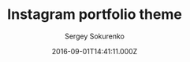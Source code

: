 ---
title: Instagram portfolio theme
github: https://github.com/portfolio-central/jekyll-instagram-portfolio-theme
demo: https://portfolio-central.github.io/jekyll-instagram-portfolio-theme/
author: Sergey Sokurenko
ssg:
  - Jekyll
cms:
  - No Cms
date: 2016-09-01T14:41:11.000Z
description: Jekyll Instagram Portfolio Theme
stale: true
disabled_reason: demo url not found
disabled: true
---